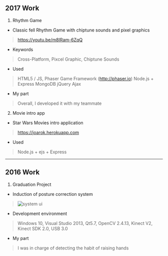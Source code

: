 ## 2017 Work
1. Rhythm Game
* Classic fell Rhythm Game with chiptune sounds and pixel graphics
> https://youtu.be/m8IRam-6ZqQ
* Keywords
> Cross-Platform, Pixcel Graphic, Chiptune Sounds
* Used
> HTML5 / JS, Phaser Game Framework (http://phaser.io)
> Node.js + Express
> MongoDB
> jQuery Ajax
* My part
> Overall, I developed it with my teammate

2. Movie intro app
* Star Wars Movies intro application
> https://joarok.herokuapp.com
* Used
> Node.js + ejs + Express
* * *
## 2016 Work
1. Graduation Project
* Induction of posture correction system
> ![system ui](/Users/joarok/2016.png)
* Development environment
> Windows 10, Visual Studio 2013, Qt5.7, OpenCV 2.4.13, Kinect V2, Kinect SDK 2.0, USB 3.0
* My part
> I was in charge of detecting the habit of raising hands
